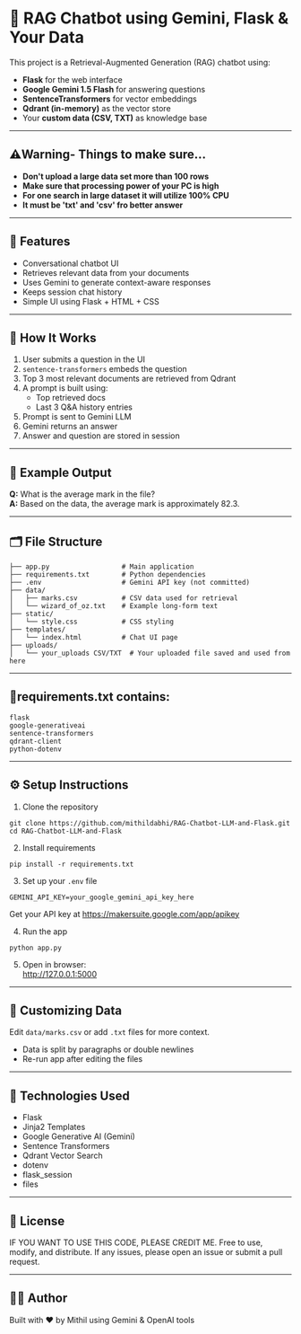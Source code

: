 
# 🧠 RAG Chatbot using Gemini, Flask & Your Data

This project is a Retrieval-Augmented Generation (RAG) chatbot using:

- **Flask** for the web interface
- **Google Gemini 1.5 Flash** for answering questions
- **SentenceTransformers** for vector embeddings
- **Qdrant (in-memory)** as the vector store
- Your **custom data (CSV, TXT)** as knowledge base
---
## ⚠️Warning- Things to make sure...

- **Don't upload a large data set more than 100 rows**
- **Make sure that processing power of your PC is high**
- **For one search in large dataset it will utilize 100% CPU**
- **It  must be 'txt' and 'csv' fro better answer** 

---

## 🚀 Features

- Conversational chatbot UI
- Retrieves relevant data from your documents
- Uses Gemini to generate context-aware responses
- Keeps session chat history
- Simple UI using Flask + HTML + CSS

---

## 🔧 How It Works

1. User submits a question in the UI
2. `sentence-transformers` embeds the question
3. Top 3 most relevant documents are retrieved from Qdrant
4. A prompt is built using:
    - Top retrieved docs
    - Last 3 Q&A history entries
5. Prompt is sent to Gemini LLM
6. Gemini returns an answer
7. Answer and question are stored in session

---


## 🧪 Example Output

**Q:** What is the average mark in the file?  
**A:** Based on the data, the average mark is approximately 82.3.

---

## 🗂️ File Structure

```
├── app.py                  # Main application
├── requirements.txt        # Python dependencies
├── .env                    # Gemini API key (not committed)
├── data/
│   ├── marks.csv           # CSV data used for retrieval
│   └── wizard_of_oz.txt    # Example long-form text
├── static/
│   └── style.css           # CSS styling
├── templates/
│   └── index.html          # Chat UI page
├── uploads/
│   └── your_uploads CSV/TXT  # Your uploaded file saved and used from here
```
---
## 🔧requirements.txt contains:

    flask
    google-generativeai
    sentence-transformers
    qdrant-client
    python-dotenv
---

## ⚙️ Setup Instructions

1. Clone the repository

```
git clone https://github.com/mithildabhi/RAG-Chatbot-LLM-and-Flask.git
cd RAG-Chatbot-LLM-and-Flask
```

2. Install requirements

```
pip install -r requirements.txt
```

3. Set up your `.env` file

```
GEMINI_API_KEY=your_google_gemini_api_key_here
```

Get your API key at https://makersuite.google.com/app/apikey

4. Run the app

```
python app.py
```

5. Open in browser:  
http://127.0.0.1:5000

---

## 📁 Customizing Data

Edit `data/marks.csv` or add `.txt` files for more context.

- Data is split by paragraphs or double newlines
- Re-run app after editing the files

---

## 🧠 Technologies Used

- Flask
- Jinja2 Templates
- Google Generative AI (Gemini)
- Sentence Transformers
- Qdrant Vector Search
- dotenv
- flask_session
- files

---

## 📝 License

IF YOU WANT TO USE THIS CODE, PLEASE CREDIT ME.
Free to use, modify, and distribute.
If any issues, please open an issue or submit a pull request.

---

## 👨‍💻 Author

Built with ❤️ by Mithil using Gemini & OpenAI tools
